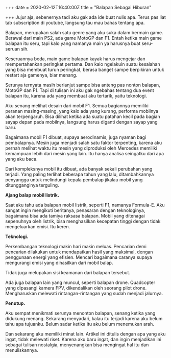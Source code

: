 +++
date = 2020-02-12T16:40:00Z
title = "Balapan Sebagai Hiburan"

+++
Jujur aja, sebenernya tadi aku gak ada ide buat nulis apa. Terus pas liat tab subscription di youtube, langsung tau mau bahas tentang apa.<!--more-->

Balapan, merupakan salah satu genre yang aku suka dalam bermain game. Berawal dari main PS2, ada game MotoGP dan F1. Entah ketika main game balapan itu seru, tapi kalo yang namanya main ya harusnya buat seru-seruan sih.

Keseruannya beda, main game balapan kayak harus mengejar dan mempertahankan peringkat pertama. Dan kalo ngelakuin suatu kesalahan yang bisa membuat turun peringkat, berasa banget sampe berpikiran untuk restart aja gamenya, biar menang.

Serunya ternyata masih berlanjut sampe bisa anteng pas nonton balapan, MotoGP dan F1. Tapi di tulisan ini aku gak ngebahas tentang dua event balapan itu, karena ada yang membuat aku tertarik, yaitu teknologi.

Aku senang melihat desain dari mobil F1. Semua bagiannya memiliki peranan masing-masing, yang kalo ada yang kurang, performa mobilnya akan terpengaruh. Bisa dilihat ketika ada suatu patahan kecil pada bagian sayap depan pada mobilnya, langsung harus diganti dengan sayap yang baru.

Bagaimana mobil F1 dibuat, supaya aerodinamis, juga nyaman bagi pembalapnya. Mesin juga menjadi salah satu faktor terpenting, karena aku pernah melihat waktu itu mesin yang diproduksi oleh Mercedes memiliki kemampuan lebih dari mesin yang lain. Itu hanya analisa seingatku dari apa yang aku baca.

Dari kompleksnya mobil itu dibuat, ada banyak sekali perubahan yang terjadi. Yang paling terlihat beberapa tahun yang lalu, ditambahkannya penyangga untuk melindungi kepala pembalap jikalau mobil yang ditungganginya terguling.

**Ajang balap mobil listrik.**

Saat aku tahu ada balapan mobil listrik, seperti F1, namanya Formula-E. Aku sangat ingin mengikuti beritanya, penasaran dengan teknologinya, bagaimana bisa ada tamiya raksasa balapan. Mobil yang ditenagai sepenuhnya oleh listrik, bisa menghasilkan kecepatan tinggi dengan tidak mengeluarkan emisi. Itu keren.

**Teknologi.**

Perkembangan teknologi makin hari makin meluas. Pencarian demi pencarian dilakukan untuk mendapatkan hasil yang maksimal, dengan penggunaan energi yang efisien. Mencari bagaimana caranya supaya mengurangi emisi yang dihasilkan dari mobil balap.

Tidak juga melupakan sisi keamanan dari balapan tersebut.

Ada juga balapan lain yang muncul, seperti balapan drone. Quadcopter yang dipasangi kamera FPV, dikendalikan oleh seorang pilot drone. Mengharuskan melewati rintangan-rintangan yang sudah menjadi jalurnya.

**Penutup.**

Aku sempat menikmati serunya menonton balapan, senang ketika yang didukung menang. Sekarang menyadari, kalau itu terjadi karena aku belum tahu apa tujuanku. Belum sadar ketika itu aku belum menemukan arah.

Dan sekarang aku memiliki minat lain. Artikel ini ditulis dengan apa yang aku ingat, tidak melewati riset. Karena aku baru ingat, dan ingin menjadikan ini sebagai tulisan nostalgia, menyenangkan bisa mengingat hal itu dan menuliskannya.